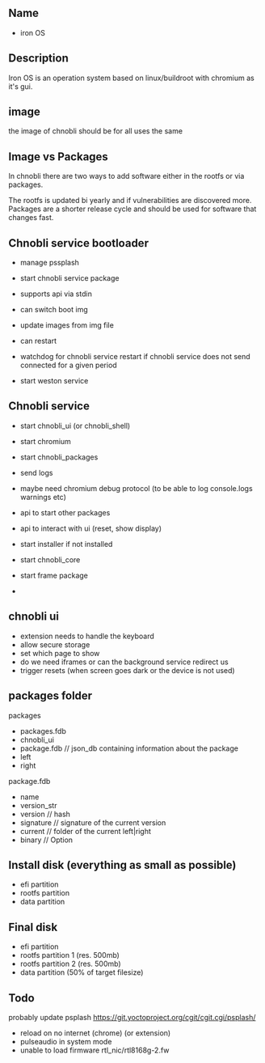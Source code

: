

## Name

- iron OS

## Description
Iron OS is an operation system based on linux/buildroot
with chromium as it's gui.

## image
the image of chnobli should be for all uses the same

## Image vs Packages
In chnobli there are two ways to add software either
in the rootfs or via packages.

The rootfs is updated bi yearly and if vulnerabilities are discovered
more.
Packages are a shorter release cycle and should be used
for software that changes fast.

## Chnobli service bootloader

- manage pssplash
- start chnobli service package

- supports api via stdin
 - can switch boot img
 - update images from img file
 - can restart
 - watchdog for chnobli service
   restart if chnobli service does not send
   connected for a given period
 - start weston service

## Chnobli service

- start chnobli_ui (or chnobli_shell)
- start chromium
- start chnobli_packages
- send logs
- maybe need chromium debug protocol (to be able to log console.logs warnings etc)

- api to start other packages
- api to interact with ui (reset, show display)

- start installer if not installed

- start chnobli_core
- start frame package
 - 



## chnobli ui
- extension needs to handle the keyboard
- allow secure storage
- set which page to show
- do we need iframes or can the background service redirect
  us
- trigger resets (when screen goes dark or the device is not used)



## packages folder
packages
 - packages.fdb
 - chnobli_ui
  - package.fdb // json_db containing information about the package
  - left
  - right

package.fdb
 - name
 - version_str
 - version // hash
 - signature // signature of the current version
 - current // folder of the current left|right
 - binary // Option<String>


## Install disk (everything as small as possible)
- efi partition
- rootfs partition
- data partition

## Final disk
- efi partition
- rootfs partition 1 (res. 500mb)
- rootfs partition 2 (res. 500mb)
- data partition (50% of target filesize)

## Todo
probably update psplash https://git.yoctoproject.org/cgit/cgit.cgi/psplash/
- reload on no internet (chrome) (or extension)
- pulseaudio in system mode
- unable to load firmware rtl_nic/rtl8168g-2.fw